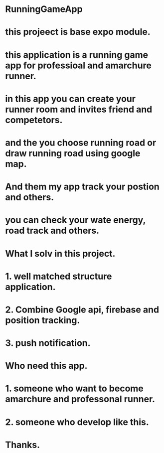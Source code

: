 # RunningGameApp
# this projeect is base expo module.
# this application is a running game app for professioal and amarchure runner.
# in this app you can create your runner room and invites friend and competetors.
# and the you choose running road or draw running road using google map.
# And them my app track your postion and others.
# you can check your wate energy, road track and others.
# 
#
# What I solv in this project.
# 1. well matched structure application.
# 2. Combine Google api, firebase and position tracking.
# 3. push notification.
#
# Who need this app.
# 1. someone who want to become amarchure and professonal runner.
# 2. someone who develop like this.
#
# Thanks.
